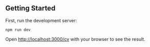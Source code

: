 ## Getting Started

First, run the development server:

```
npm run dev
```

Open [http://localhost:3000/cv](http://localhost:300/cv) with your browser to see the result.



